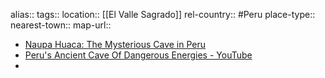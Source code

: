 alias::
tags::
location:: [[El Valle Sagrado]]
rel-country:: #Peru
place-type::
nearest-town::
map-url::

- [Naupa Huaca: The Mysterious Cave in Peru](https://www.thearchaeologist.org/blog/naupa-huaca-the-mysterious-cave-in-peru)
- [Peru's Ancient Cave Of Dangerous Energies - YouTube](https://www.youtube.com/watch?v=7Fi4WOHW0NI&list=PLhpAgA6gLxnP8oJTF98ziU1sE-UoyZwVY&index=28)
-
